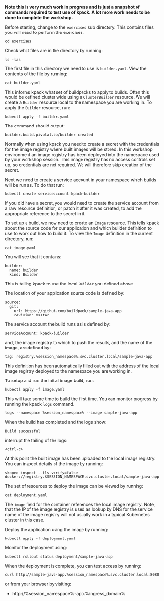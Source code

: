 **Note this is very much work in progress and is just a snapshot of commands required to test use of kpack. A lot more work needs to be done to complete the workshop.**

Before starting, change to the ``exercises`` sub directory. This contains files you will need to perform the exercises.

```execute-1
cd exercises
```

Check what files are in the directory by running:

```execute-1
ls -las
```

The first file in this directory we need to use is ``builder.yaml``. View the contents of the file by running:

```execute-1
cat builder.yaml
```

This informs kpack what set of buildpacks to apply to builds. Often this would be defined cluster wide using a ``ClusterBuilder`` resource. We will create a ``Builder`` resource local to the namespace you are working in. To apply the ``Builder`` resource, run:

```execute-1
kubectl apply -f builder.yaml
```

The command should output:

```
builder.build.pivotal.io/builder created
```

Normally when using kpack you need to create a secret with the credentials for the image registry where built images will be stored. In this workshop environment an image registry has been deployed into the namespace used by your workshop session. This image registry has no access controls set up, so credentials are not required. We will therefore skip creation of the secret.

Next we need to create a service account in your namespace which builds will be run as. To do that run:

```execute-1
kubectl create serviceaccount kpack-builder
```

If you did have a secret, you would need to create the service account from a raw resource definition, or patch it after it was created, to add the appropriate reference to the secret in it.

To set up a build, we now need to create an ``Image`` resource. This tells kpack about the source code for our application and which builder definition to use to work out how to build it. To view the ``Image`` definition in the current directory, run:

```execute-1
cat image.yaml
```

You will see that it contains:

```
builder:
  name: builder
  kind: Builder
```

This is telling kpack to use the local ``Builder`` you defined above.

The location of your application source code is defined by:

```
source:
  git:
    url: https://github.com/buildpack/sample-java-app
    revision: master
```

The service account the build runs as is defined by:

```
serviceAccount: kpack-builder
```

and, the image registry to which to push the results, and the name of the image, are defined by:

```
tag: registry.%session_namespace%.svc.cluster.local/sample-java-app
```

This definition has been automatically filled out with the address of the local image registry deployed to the namespace you are working in.

To setup and run the initial image build, run:

```execute-1
kubectl apply -f image.yaml
```

This will take some time to build the first time. You can monitor progress by running the kpack ``logs`` command.

```execute-1
logs --namespace %session_namespace% --image sample-java-app
```

When the build has completed and the logs show:

```
Build successful
```

interrupt the tailing of the logs:

```execute-1
<ctrl-c>
```

At this point the built image has been uploaded to the local image registry. You can inspect details of the image by running:

```execute-1
skopeo inspect --tls-verify=false docker://registry.$SESSION_NAMESPACE.svc.cluster.local/sample-java-app
```

The set of resources to deploy the image can be viewed by running:

```execute-1
cat deployment.yaml
```

The ``image`` field for the container references the local image registry. Note, that the IP of the image registry is used as lookup by DNS for the service name of the image registry will not usually work in a typical Kubernetes cluster in this case.

Deploy the application using the image by running:

```execute-1
kubectl apply -f deployment.yaml
```

Monitor the deployment using:

```execute-1
kubectl rollout status deployment/sample-java-app
```

When the deployment is complete, you can test access by running:

```execute-1
curl http://sample-java-app.%session_namespace%.svc.cluster.local:8080
```

or from your browser by visiting:

* http://%session_namespace%-app.%ingress_domain%
